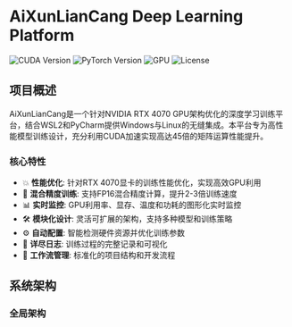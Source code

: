 # AiXunLianCang Deep Learning Platform

<img src="https://img.shields.io/badge/CUDA-12.4-brightgreen" alt="CUDA Version"/> <img src="https://img.shields.io/badge/PyTorch-2.6.0-orange" alt="PyTorch Version"/> <img src="https://img.shields.io/badge/GPU-RTX%204070-blue" alt="GPU"/> <img src="https://img.shields.io/badge/License-MIT-yellow" alt="License"/>

## 项目概述

AiXunLianCang是一个针对NVIDIA RTX 4070 GPU架构优化的深度学习训练平台，结合WSL2和PyCharm提供Windows与Linux的无缝集成。本平台专为高性能模型训练设计，充分利用CUDA加速实现高达45倍的矩阵运算性能提升。

### 核心特性

- 💥 **性能优化**: 针对RTX 4070显卡的训练性能优化，实现高效GPU利用
- 🔄 **混合精度训练**: 支持FP16混合精度计算，提升2-3倍训练速度
- 📊 **实时监控**: GPU利用率、显存、温度和功耗的图形化实时监控
- 🛠️ **模块化设计**: 灵活可扩展的架构，支持多种模型和训练策略
- ⚙️ **自动配置**: 智能检测硬件资源并优化训练参数
- 📝 **详尽日志**: 训练过程的完整记录和可视化
- 🧩 **工作流管理**: 标准化的项目结构和开发流程

## 系统架构

### 全局架构
